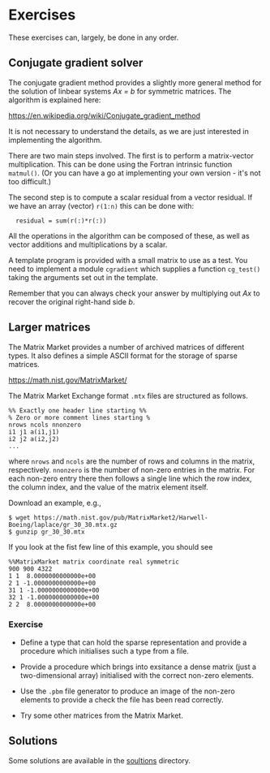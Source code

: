# Exercises

These exercises can, largely, be done in any order.

## Conjugate gradient solver

The conjugate gradient method provides a slightly more general
method for the solution of linbear systems _Ax = b_ for symmetric
matrices. The algorithm is explained here:

https://en.wikipedia.org/wiki/Conjugate_gradient_method

It is not necessary to understand the details, as we are just
interested in implementing the algorithm.

There are two main steps involved. The first is to perform a
matrix-vector multiplication. This can be done using the Fortran
intrinsic function `matmul()`. (Or you can have a go at
implementing your own version - it's not too difficult.)

The second step is to compute a scalar residual from a vector
residual. If we have an array (vector) `r(1:n)` this can be
done with:
```
  residual = sum(r(:)*r(:))
```

All the operations in the algorithm can be composed of these,
as well as vector additions and multiplications by a scalar.

A template program is provided with a small matrix to use as a
test. You need to implement a module `cgradient` which supplies
a function `cg_test()` taking the arguments set out in the template.

Remember that you can always check your answer by multiplying out
_Ax_ to recover the original right-hand side _b_.


## Larger matrices

The Matrix Market provides a number of archived matrices of different
types. It also defines a simple ASCII format for the storage of
sparse matrices.

https://math.nist.gov/MatrixMarket/

The Matrix Market Exchange format `.mtx` files are structured as
follows.
```
%% Exactly one header line starting %%
% Zero or more comment lines starting %
nrows ncols nnonzero
i1 j1 a(i1,j1)
i2 j2 a(i2,j2)
...
```
where `nrows` and `ncols` are the number of rows and columns in the
matrix, respectively. `nnonzero` is the number of non-zero entries
in the matrix. For each non-zero entry there then follows a single
line which the row index, the column index, and the value of the
matrix element itself.

Download an example, e.g.,
```
$ wget https://math.nist.gov/pub/MatrixMarket2/Harwell-Boeing/laplace/gr_30_30.mtx.gz
$ gunzip gr_30_30.mtx
```

If you look at the fist few line of this example, you should see
```
%%MatrixMarket matrix coordinate real symmetric
900 900 4322
1 1  8.0000000000000e+00
2 1 -1.0000000000000e+00
31 1 -1.0000000000000e+00
32 1 -1.0000000000000e+00
2 2  8.0000000000000e+00
```

### Exercise

* Define a type that can hold the sparse representation
and provide a procedure which initialises such a type from a
file.

* Provide a procedure which brings into exsitance a dense matrix
(just a two-dimensional array) initialised with the correct non-zero
elements.

* Use the `.pbm` file generator to produce an image of the non-zero
elements to provide a check the file has been read correctly.

* Try some other matrices from the Matrix Market.


## Solutions

Some solutions are available in the [soultions](./solutions) directory.
